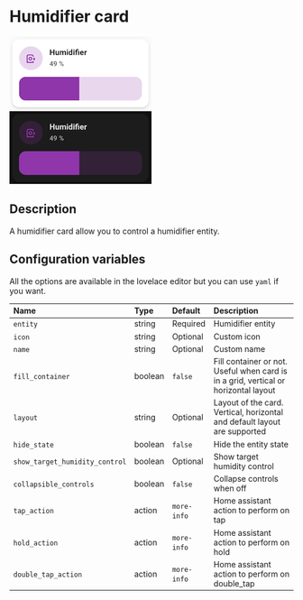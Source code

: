 # Humidifier card

![Humidifier light](../images/humidifier-light.png)
![Humidifier dark](../images/humidifier-dark.png)

## Description

A humidifier card allow you to control a humidifier entity.

## Configuration variables

All the options are available in the lovelace editor but you can use `yaml` if you want.

| Name                           | Type    | Default     | Description                                                                         |
| :----------------------------- | :------ | :---------- | :---------------------------------------------------------------------------------- |
| `entity`                       | string  | Required    | Humidifier entity                                                                   |
| `icon`                         | string  | Optional    | Custom icon                                                                         |
| `name`                         | string  | Optional    | Custom name                                                                         |
| `fill_container`               | boolean | `false`     | Fill container or not. Useful when card is in a grid, vertical or horizontal layout |
| `layout`                       | string  | Optional    | Layout of the card. Vertical, horizontal and default layout are supported           |
| `hide_state`                   | boolean | `false`     | Hide the entity state                                                               |
| `show_target_humidity_control` | boolean | Optional    | Show target humidity control                                                        |
| `collapsible_controls`         | boolean | `false`     | Collapse controls when off                                                          |
| `tap_action`                   | action  | `more-info` | Home assistant action to perform on tap                                             |
| `hold_action`                  | action  | `more-info` | Home assistant action to perform on hold                                            |
| `double_tap_action`            | action  | `more-info` | Home assistant action to perform on double_tap                                      |
